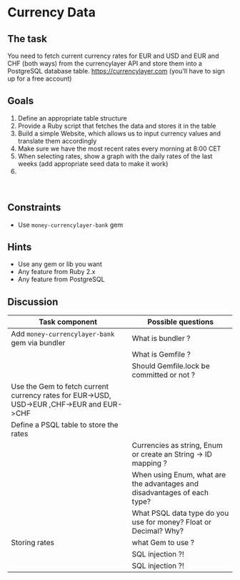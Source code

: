 # Currency Data
## The task
You need to fetch current currency rates for EUR and USD and EUR and CHF (both ways) from the currencylayer API and store them into a PostgreSQL database table.
https://currencylayer.com (you'll have to sign up for a free account)
​
## Goals
1. Define an appropriate table structure
2. Provide a Ruby script that fetches the data and stores it in the table
3. Build a simple Website, which allows us to input currency values and translate them accordingly
4. Make sure we have the most recent rates every morning at 8:00 CET
5. When selecting rates, show a graph with the daily rates of the last weeks (add appropriate seed data to make it work)
6. 
​
## Constraints
- Use `money-currencylayer-bank` gem
​
## Hints
- Use any gem or lib you want
- Any feature from Ruby 2.x
- Any feature from PostgreSQL
​
## Discussion
| Task component | Possible questions |
|--|--|
| Add `money-currencylayer-bank` gem via bundler | What is bundler ? |
|  | What is Gemfile ? |
|  | Should Gemfile.lock be committed or not ? |
| Use the Gem to fetch current currency rates for EUR->USD, USD->EUR ,CHF->EUR and EUR->CHF  | |
| Define a PSQL table to store the rates |
| | Currencies as string, Enum or create an String -> ID mapping ? | 
| | When using Enum, what are the advantages and disadvantages of each type? |
| | What PSQL data type do you use for money? Float or Decimal? Why? |
| Storing rates | what Gem to use ? |
| | SQL injection ?! |
| | SQL injection ?! |
